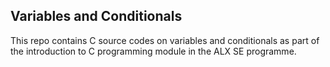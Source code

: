 ## Variables and Conditionals

This repo contains C source codes on variables and conditionals as part of the introduction to C programming module in the ALX SE programme.

